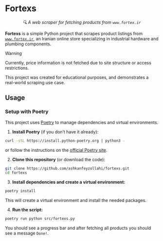 # Fortexs

<p align="center">
    <em>🔍 A web scraper for fetching products from <code>www.fortex.ir</code></em>
</p>

**Fortexs** is a simple Python project that scrapes product listings from [`www.fortex.ir`](https://fortex.ir), an Iranian online store specializing in industrial hardware and plumbing components.

> [!WARNING]
> Currently, price information is not fetched due to site structure or access restrictions.

This project was created for educational purposes, and demonstrates a real-world scraping use case.

## Usage

### Setup with Poetry

This project uses [Poetry](https://python-poetry.org/) to manage dependencies and virtual environments.

1. **Install Poetry** (if you don’t have it already):

```bash
curl -sSL https://install.python-poetry.org | python3 -
```

or follow the instructions on the [official Poetry site](https://python-poetry.org/docs/#installation).

2. **Clone this repository** (or download the code):

```bash
git clone https://github.com/ashkanfeyzollahi/fortexs.git
cd fortexs
```

3. **Install dependencies and create a virtual environment:**

```bash
poetry install
```

This will create a virtual environment and install the needed packages.

4. **Run the script:**

```bash
poetry run python src/fortexs.py
```

You should see a progress bar and after fetching all products you should see a message `Done!`.
